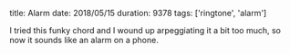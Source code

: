 title: Alarm
date: 2018/05/15
duration: 9378
tags: ['ringtone', 'alarm']

I tried this funky chord and I wound up arpeggiating it a bit too much, so now it sounds like an alarm on a phone.
